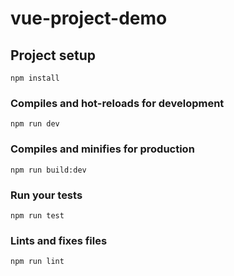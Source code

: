 # vue-project-demo

## Project setup
```
npm install
```

### Compiles and hot-reloads for development
```
npm run dev
```

### Compiles and minifies for production
```
npm run build:dev
```

### Run your tests
```
npm run test
```

### Lints and fixes files
```
npm run lint
```
